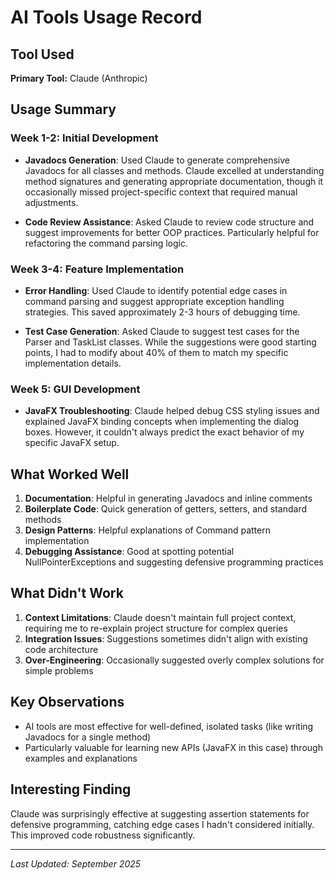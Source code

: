 # AI Tools Usage Record

## Tool Used
**Primary Tool:** Claude (Anthropic)  

## Usage Summary

### Week 1-2: Initial Development
- **Javadocs Generation**: Used Claude to generate comprehensive Javadocs for all classes and methods. Claude excelled at understanding method signatures and generating appropriate documentation, though it occasionally missed project-specific context that required manual adjustments.

- **Code Review Assistance**: Asked Claude to review code structure and suggest improvements for better OOP practices. Particularly helpful for refactoring the command parsing logic.

### Week 3-4: Feature Implementation
- **Error Handling**: Used Claude to identify potential edge cases in command parsing and suggest appropriate exception handling strategies. This saved approximately 2-3 hours of debugging time.

- **Test Case Generation**: Asked Claude to suggest test cases for the Parser and TaskList classes. While the suggestions were good starting points, I had to modify about 40% of them to match my specific implementation details.

### Week 5: GUI Development
- **JavaFX Troubleshooting**: Claude helped debug CSS styling issues and explained JavaFX binding concepts when implementing the dialog boxes. However, it couldn't always predict the exact behavior of my specific JavaFX setup.

## What Worked Well
1. **Documentation**: Helpful in generating Javadocs and inline comments
2. **Boilerplate Code**: Quick generation of getters, setters, and standard methods
3. **Design Patterns**: Helpful explanations of Command pattern implementation
4. **Debugging Assistance**: Good at spotting potential NullPointerExceptions and suggesting defensive programming practices

## What Didn't Work
1. **Context Limitations**: Claude doesn't maintain full project context, requiring me to re-explain project structure for complex queries
2. **Integration Issues**: Suggestions sometimes didn't align with existing code architecture
3. **Over-Engineering**: Occasionally suggested overly complex solutions for simple problems

## Key Observations
- AI tools are most effective for well-defined, isolated tasks (like writing Javadocs for a single method)
- Particularly valuable for learning new APIs (JavaFX in this case) through examples and explanations

## Interesting Finding
Claude was surprisingly effective at suggesting assertion statements for defensive programming, catching edge cases I hadn't considered initially. This improved code robustness significantly.

---
*Last Updated: September 2025*